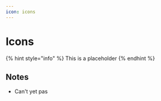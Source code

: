 ```yaml
---
icon: icons
---
```


# Icons

{% hint style="info" %}
This is a placeholder
{% endhint %}



## Notes

* Can't yet pas

